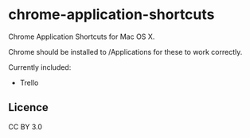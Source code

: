 # chrome-application-shortcuts

Chrome Application Shortcuts for Mac OS X.

Chrome should be installed to /Applications for these to work correctly.

Currently included:

* Trello

## Licence
CC BY 3.0
